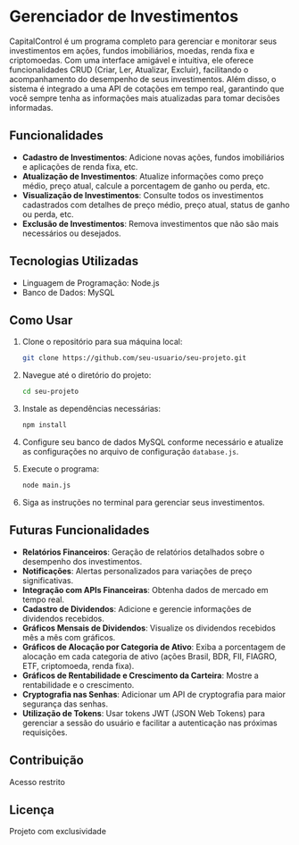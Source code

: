 # Gerenciador de Investimentos

CapitalControl é um programa completo para gerenciar e monitorar seus investimentos em ações, fundos imobiliários, moedas, renda fixa e criptomoedas. Com uma interface amigável e intuitiva, ele oferece funcionalidades CRUD (Criar, Ler, Atualizar, Excluir), facilitando o acompanhamento do desempenho de seus investimentos. Além disso, o sistema é integrado a uma API de cotações em tempo real, garantindo que você sempre tenha as informações mais atualizadas para tomar decisões informadas.

## Funcionalidades

- **Cadastro de Investimentos**: Adicione novas ações, fundos imobiliários e aplicações de renda fixa, etc.
- **Atualização de Investimentos**: Atualize informações como preço médio, preço atual, calcule a porcentagem de ganho ou perda, etc.
- **Visualização de Investimentos**: Consulte todos os investimentos cadastrados com detalhes de preço médio, preço atual, status de ganho ou perda, etc.
- **Exclusão de Investimentos**: Remova investimentos que não são mais necessários ou desejados.

## Tecnologias Utilizadas

- Linguagem de Programação: Node.js
- Banco de Dados: MySQL

## Como Usar

1. Clone o repositório para sua máquina local:
    ```bash
    git clone https://github.com/seu-usuario/seu-projeto.git
    ```

2. Navegue até o diretório do projeto:
    ```bash
    cd seu-projeto
    ```

3. Instale as dependências necessárias:
    ```bash
    npm install
    ```

4. Configure seu banco de dados MySQL conforme necessário e atualize as configurações no arquivo de configuração `database.js`.

5. Execute o programa:
    ```bash
    node main.js
    ```

6. Siga as instruções no terminal para gerenciar seus investimentos.

## Futuras Funcionalidades

- **Relatórios Financeiros**: Geração de relatórios detalhados sobre o desempenho dos investimentos.
- **Notificações**: Alertas personalizados para variações de preço significativas.
- **Integração com APIs Financeiras**: Obtenha dados de mercado em tempo real.
- **Cadastro de Dividendos**: Adicione e gerencie informações de dividendos recebidos.
- **Gráficos Mensais de Dividendos**: Visualize os dividendos recebidos mês a mês com gráficos.
- **Gráficos de Alocação por Categoria de Ativo**: Exiba a porcentagem de alocação em cada categoria de ativo (ações Brasil, BDR, FII, FIAGRO, ETF, criptomoeda, renda fixa).
- **Gráficos de Rentabilidade e Crescimento da Carteira**: Mostre a rentabilidade e o crescimento.
- **Cryptografia nas Senhas**: Adicionar um API de cryptografia para maior segurança das senhas.
- **Utilização de Tokens**: Usar tokens JWT (JSON Web Tokens) para gerenciar a sessão do usuário e facilitar a autenticação nas próximas requisições.

## Contribuição

Acesso restrito

## Licença

Projeto com exclusividade
